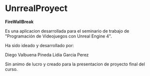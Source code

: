 # UnrrealProyect
<b>FireWallBreak</b>

Es una aplicacion desarrollada para el seminario de trabajo de "Programación de Videojuegos con Unreal Engine 4".

Ha sido ideado y desarrollado por:

Diego Valbuena Pineda
Lidia Garcia Perez

Sin animo de lucro y creado para la presentacion de proyecto final del curso.
